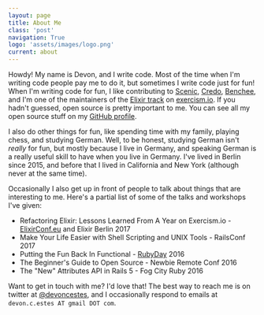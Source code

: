 ```yaml
---
layout: page
title: About Me
class: 'post'
navigation: True
logo: 'assets/images/logo.png'
current: about
---
```


Howdy! My name is Devon, and I write code. Most of the time when I'm writing code people pay me to do it, but sometimes I write code just for fun! When I'm writing code for fun, I like contributing to [Scenic](https://github.com/thoughtbot/scenic), [Credo](https://github.com/rrrene/credo), [Benchee](https://github.com/PragTob/benchee), and I'm one of the maintainers of the [Elixir track](https://github.com/exercism/xelixir) on [exercism.io](https://www.exercism.io). If you hadn't guessed, open source is pretty important to me. You can see all my open source stuff on my [GitHub profile](https://github.com/devonestes).

I also do other things for fun, like spending time with my family, playing chess, and studying German. Well, to be honest, studying German isn't _really_ for fun, but mostly because I live in Germany, and speaking German is a really useful skill to have when you live in Germany. I've lived in Berlin since 2015, and before that I lived in California and New York (although never at the same time).

Occasionally I also get up in front of people to talk about things that are interesting to me. Here's a partial list of some of the talks and workshops I've given:

* Refactoring Elixir: Lessons Learned From A Year on Exercism.io - [ElixirConf.eu](https://www.youtube.com/watch?v=tJJMrtJEK1A) and Elixir Berlin 2017
* Make Your Life Easier with Shell Scripting and UNIX Tools - RailsConf 2017
* Putting the Fun Back In Functional - [RubyDay](https://www.youtube.com/watch?v=a7opGxpGw3k) 2016
* The Beginner's Guide to Open Source - Newbie Remote Conf 2016
* The "New" Attributes API in Rails 5 - Fog City Ruby 2016

Want to get in touch with me? I'd love that! The best way to reach me is on twitter at [@devoncestes](https://www.twitter.com/devoncestes), and I occasionally respond to emails at `devon.c.estes AT gmail DOT com`.
